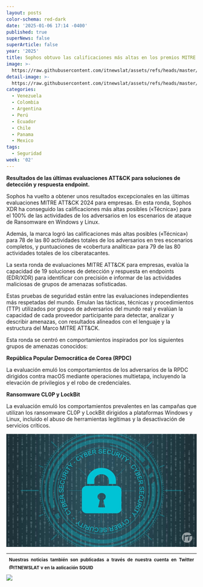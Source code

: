 ```yaml
---
layout: posts
color-schema: red-dark
date: '2025-01-06 17:14 -0400'
published: true
superNews: false
superArticle: false
year: '2025'
title: Sophos obtuvo las calificaciones más altas en los premios MITRE ATT&CK
image: >-
  https://raw.githubusercontent.com/itnewslat/assets/refs/heads/master/img/540x320/Sophos-Cybersecurity-p.jpg
detail-image: >-
  https://raw.githubusercontent.com/itnewslat/assets/refs/heads/master/img/1024x680/Sophos-Cybersecurity-g.jpg
categories:
  - Venezuela
  - Colombia
  - Argentina
  - Perú
  - Ecuador
  - Chile
  - Panama
  - Mexico
tags:
  - Seguridad
week: '02'
---
```

**Resultados de las últimas evaluaciones ATT&CK para soluciones de detección y respuesta endpoint.**

Sophos ha vuelto a obtener unos resultados excepcionales en las últimas evaluaciones MITRE ATT&CK 2024 para empresas. En esta ronda, Sophos XDR ha conseguido las calificaciones más altas posibles («Técnica») para el 100% de las actividades de los adversarios en los escenarios de ataque de Ransomware en Windows y Linux.

Además, la marca logró las calificaciones más altas posibles («Técnica») para 78 de las 80 actividades totales de los adversarios en tres escenarios completos, y puntuaciones de «cobertura analítica» para 79 de las 80 actividades totales de los ciberatacantes.

La sexta ronda de evaluaciones MITRE ATT&CK para empresas, evalúa la capacidad de 19 soluciones de detección y respuesta en endpoints (EDR/XDR) para identificar con precisión e informar de las actividades maliciosas de grupos de amenazas sofisticadas.

Estas pruebas de seguridad están entre las evaluaciones independientes más respetadas del mundo. Emulan las tácticas, técnicas y procedimientos (TTP) utilizados por grupos de adversarios del mundo real y evalúan la capacidad de cada proveedor participante para detectar, analizar y describir amenazas, con resultados alineados con el lenguaje y la estructura del Marco MITRE ATT&CK.

Esta ronda se centró en comportamientos inspirados por los siguientes grupos de amenazas conocidos:

**República Popular Democrática de Corea (RPDC)**

La evaluación emuló los comportamientos de los adversarios de la RPDC dirigidos contra macOS mediante operaciones multietapa, incluyendo la elevación de privilegios y el robo de credenciales.

**Ransomware CL0P y LockBit**

La evaluación emuló los comportamientos prevalentes en las campañas que utilizan los ransomware CL0P y LockBit dirigidos a plataformas Windows y Linux, incluido el abuso de herramientas legítimas y la desactivación de servicios críticos.

![](https://raw.githubusercontent.com/itnewslat/assets/refs/heads/master/img/540x320/Sophos-Cybersecurity-p.jpg)

<table style="height: 42px;" width="569">
<tbody>
<tr>
<td style="text-align: justify;"><sub><strong>Nuestras noticias también son publicadas a través de nuestra cuenta en Twitter <a href="https://twitter.com/itnewslat?lang=es">@ITNEWSLAT</a> y en la aplicación <a href="https://squidapp.co/en/">SQUID</a></strong></sub></td>
</tr>
</tbody>
</table>

<img src="https://tracker.metricool.com/c3po.jpg?hash=56f88a41e39ab42c063cc51676587a04"/>